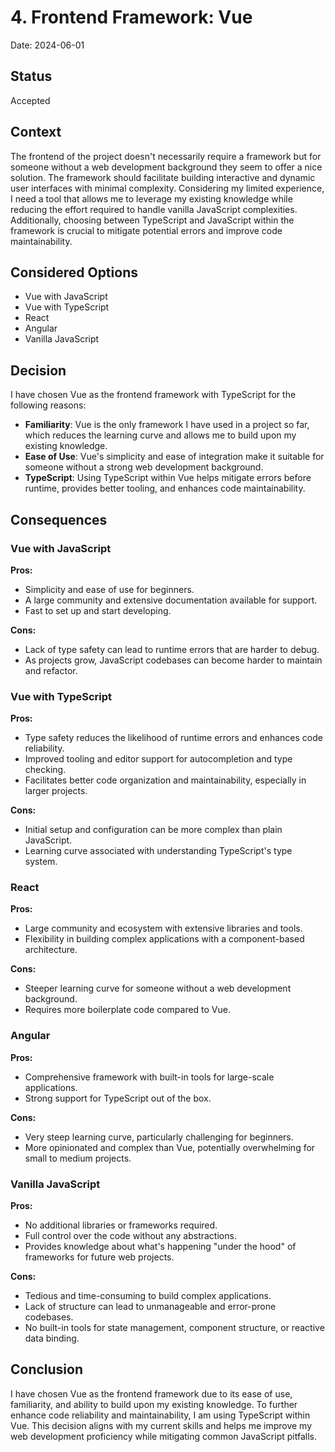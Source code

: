 # 4. Frontend Framework: Vue

Date: 2024-06-01

## Status

Accepted

## Context

The frontend of the project doesn't necessarily require a framework but for someone without a web development background they seem to offer a nice solution. The framework should facilitate building interactive and dynamic user interfaces with minimal complexity. Considering my limited experience, I need a tool that allows me to leverage my existing knowledge while reducing the effort required to handle vanilla JavaScript complexities. Additionally, choosing between TypeScript and JavaScript within the framework is crucial to mitigate potential errors and improve code maintainability.

## Considered Options

* Vue with JavaScript
* Vue with TypeScript
* React
* Angular
* Vanilla JavaScript

## Decision

I have chosen Vue as the frontend framework with TypeScript for the following reasons:

- **Familiarity**: Vue is the only framework I have used in a project so far, which reduces the learning curve and allows me to build upon my existing knowledge.
- **Ease of Use**: Vue's simplicity and ease of integration make it suitable for someone without a strong web development background.
- **TypeScript**: Using TypeScript within Vue helps mitigate errors before runtime, provides better tooling, and enhances code maintainability.

## Consequences

### Vue with JavaScript

**Pros:**

- Simplicity and ease of use for beginners.
- A large community and extensive documentation available for support.
- Fast to set up and start developing.

**Cons:**

- Lack of type safety can lead to runtime errors that are harder to debug.
- As projects grow, JavaScript codebases can become harder to maintain and refactor.

### Vue with TypeScript

**Pros:**

- Type safety reduces the likelihood of runtime errors and enhances code reliability.
- Improved tooling and editor support for autocompletion and type checking.
- Facilitates better code organization and maintainability, especially in larger projects.

**Cons:**

- Initial setup and configuration can be more complex than plain JavaScript.
- Learning curve associated with understanding TypeScript's type system.

### React

**Pros:**

- Large community and ecosystem with extensive libraries and tools.
- Flexibility in building complex applications with a component-based architecture.

**Cons:**

- Steeper learning curve for someone without a web development background.
- Requires more boilerplate code compared to Vue.

### Angular

**Pros:**

- Comprehensive framework with built-in tools for large-scale applications.
- Strong support for TypeScript out of the box.

**Cons:**

- Very steep learning curve, particularly challenging for beginners.
- More opinionated and complex than Vue, potentially overwhelming for small to medium projects.

### Vanilla JavaScript

**Pros:**

- No additional libraries or frameworks required.
- Full control over the code without any abstractions.
- Provides knowledge about what's happening "under the hood" of frameworks for future web projects.

**Cons:**

- Tedious and time-consuming to build complex applications.
- Lack of structure can lead to unmanageable and error-prone codebases.
- No built-in tools for state management, component structure, or reactive data binding.

## Conclusion

I have chosen Vue as the frontend framework due to its ease of use, familiarity, and ability to build upon my existing knowledge. To further enhance code reliability and maintainability, I am using TypeScript within Vue. This decision aligns with my current skills and helps me improve my web development proficiency while mitigating common JavaScript pitfalls.

